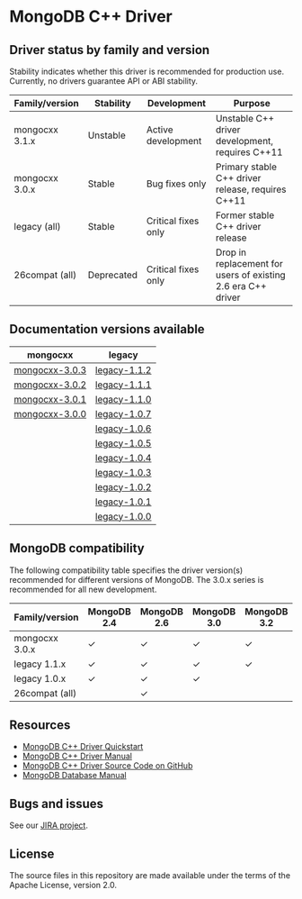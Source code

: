 # MongoDB C++ Driver

## Driver status by family and version

Stability indicates whether this driver is recommended for production use.
Currently, no drivers guarantee API or ABI stability.

| Family/version | Stability   | Development         | Purpose                                                      |
| ---------------| ------------| ------------------- | ------------------------------------------------------------ |
| mongocxx 3.1.x | Unstable    | Active development  | Unstable C++ driver development, requires C++11              |
| mongocxx 3.0.x | Stable      | Bug fixes only      | Primary stable C++ driver release, requires C++11            |
| legacy   (all) | Stable      | Critical fixes only | Former stable C++ driver release                             |
| 26compat (all) | Deprecated  | Critical fixes only | Drop in replacement for users of existing 2.6 era C++ driver |

## Documentation versions available

| mongocxx                             | legacy
| -------------------------------------| --------------------------------
| [mongocxx-3.0.3](../mongocxx-3.0.3/) | [legacy-1.1.2](../legacy-1.1.2/)
| [mongocxx-3.0.2](../mongocxx-3.0.2/) | [legacy-1.1.1](../legacy-1.1.1/)
| [mongocxx-3.0.1](../mongocxx-3.0.1/) | [legacy-1.1.0](../legacy-1.1.0/)
| [mongocxx-3.0.0](../mongocxx-3.0.0/) | [legacy-1.0.7](../legacy-1.0.7/)
|                                      | [legacy-1.0.6](../legacy-1.0.6/)
|                                      | [legacy-1.0.5](../legacy-1.0.5/)
|                                      | [legacy-1.0.4](../legacy-1.0.4/)
|                                      | [legacy-1.0.3](../legacy-1.0.3/)
|                                      | [legacy-1.0.2](../legacy-1.0.2/)
|                                      | [legacy-1.0.1](../legacy-1.0.1/)
|                                      | [legacy-1.0.0](../legacy-1.0.0/)

## MongoDB compatibility

The following compatibility table specifies the driver version(s)
recommended for different versions of MongoDB.  The 3.0.x series
is recommended for all new development.

| Family/version | MongoDB 2.4 | MongoDB 2.6 | MongoDB 3.0 | MongoDB 3.2 |
| ---------------| ------------| ------------| ------------| ------------|
| mongocxx 3.0.x | ✓           | ✓           | ✓           | ✓           |
| legacy   1.1.x | ✓           | ✓           | ✓           | ✓           |
| legacy   1.0.x | ✓           | ✓           | ✓           |             |
| 26compat (all) |             | ✓           |             |             |

## Resources

* [MongoDB C++ Driver Quickstart](https://mongodb.github.io/mongo-cxx-driver/mongocxx-v3/tutorial/)
* [MongoDB C++ Driver Manual](https://mongodb.github.io/mongo-cxx-driver/)
* [MongoDB C++ Driver Source Code on GitHub](https://github.com/mongodb/mongo-cxx-driver)
* [MongoDB Database Manual](http://docs.mongodb.com/manual/)

## Bugs and issues

See our [JIRA project](http://jira.mongodb.org/browse/CXX).

## License

The source files in this repository are made available under the terms of
the Apache License, version 2.0.
